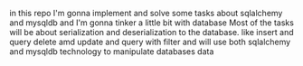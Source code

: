  in this repo I'm gonna implement and solve some tasks about sqlalchemy
 and mysqldb and I'm gonna tinker a little bit with database
Most of the tasks will be about serialization and deserialization to the database.
like insert and query delete amd update and query with filter
and will use both sqlalchemy and mysqldb technology to manipulate databases data
